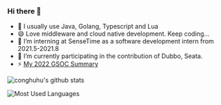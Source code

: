 ### Hi there 👋

- 🌱 I usually use Java, Golang, Typescript and Lua
- 😄 Love middleware and cloud native development. Keep coding...
- 👯 I’m interning at SenseTime as a software development intern from 2021.5-2021.8
- 🔭 I’m currently participating in the contribution of Dubbo, Seata.
- ⚡ [My 2022 GSOC Summary](https://github.com/conghuhu/conghuhu/blob/main/GSoC%202022%20Work%20Product%20Doc.md)

![conghuhu's github stats](https://github-readme-stats.vercel.app/api?username=conghuhu&theme=tokyonight&count_private=true&show_icons=true) 

![Most Used Languages](https://github-readme-stats.vercel.app/api/top-langs/?username=conghuhu&theme=dark&layout=compact)

<!-- 
**JonnyS1226/JonnyS1226** is a ✨ _special_ ✨ repository because its `README.md` (this file) appears on your GitHub profile.

Here are some ideas to get you started:

- 🔭 I’m currently working on ...
- 🌱 I’m currently learning ...
- 👯 I’m looking to collaborate on ...
- 🤔 I’m looking for help with ...
- 💬 Ask me about ...
- 📫 How to reach me: ...
- 😄 Pronouns: ...
- ⚡ Fun fact: ...
 -->

